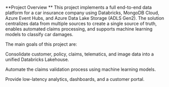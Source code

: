 **Project Overview
**
This project implements a full end-to-end data platform for a car insurance company using Databricks, MongoDB Cloud, Azure Event Hubs, and Azure Data Lake Storage (ADLS Gen2). The solution centralizes data from multiple sources to create a single source of truth, enables automated claims processing, and supports machine learning models to classify car damages.

The main goals of this project are:

Consolidate customer, policy, claims, telematics, and image data into a unified Databricks Lakehouse.

Automate the claims validation process using machine learning models.

Provide low-latency analytics, dashboards, and a customer portal.
